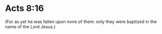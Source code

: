 # Acts 8:16

(For as yet he was fallen upon none of them: only they were baptized in the name of the Lord Jesus.)